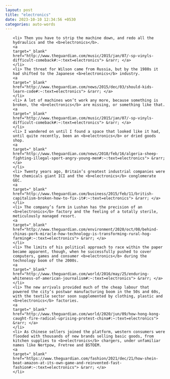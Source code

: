 ```yaml
---
layout: post
title: "electronics"
date: 2023-10-10 12:34:56 +0530
categories: auto-words
---
```

<ol>

    <li> Then you have to strip the machine down, and redo all the hydraulics and the <b>electronics</b>.
    <a 
    target="_blank" 
    href="http://www.theguardian.com/music/2015/jan/07/-sp-vinyls-difficult-comeback#:~:text=electronics"> &rarr; </a>
    </li>
    <li> The threat for Wilson came from Russia, but by the 1980s it had shifted to the Japanese <b>electronics</b> industry.
    <a 
    target="_blank" 
    href="http://www.theguardian.com/news/2015/dec/03/should-kids-learn-code#:~:text=electronics"> &rarr; </a>
    </li>
    <li> A lot of machines won’t work any more, because something is broken, the <b>electronics</b> are missing, or something like that.
    <a 
    target="_blank" 
    href="http://www.theguardian.com/music/2015/jan/07/-sp-vinyls-difficult-comeback#:~:text=electronics"> &rarr; </a>
    </li>
    <li> I wandered on until I found a space that looked like it had, until quite recently, been an <b>electronics</b> or dried goods shop.
    <a 
    target="_blank" 
    href="http://www.theguardian.com/news/2018/feb/16/algeria-sheep-fighting-illegal-sport-angry-young-men#:~:text=electronics"> &rarr; </a>
    </li>
    <li> Twenty years ago, Britain’s greatest industrial companies were the chemicals giant ICI and the <b>electronics</b> conglomerate GEC.
    <a 
    target="_blank" 
    href="http://www.theguardian.com/business/2015/feb/11/british-capitalism-broken-how-to-fix-it#:~:text=electronics"> &rarr; </a>
    </li>
    <li> The company’s farm in Lushan has the precision of an <b>electronics</b> factory and the feeling of a totally sterile, meticulously managed resort.
    <a 
    target="_blank" 
    href="http://www.theguardian.com/environment/2020/oct/08/behind-chinas-pork-miracle-how-technology-is-transforming-rural-hog-farming#:~:text=electronics"> &rarr; </a>
    </li>
    <li> The limits of his political approach to race within the paper became apparent, though, when he successfully pushed to cover computers, games and consumer <b>electronics</b> during the technology boom of the 2000s.
    <a 
    target="_blank" 
    href="http://www.theguardian.com/world/2016/may/25/enduring-whiteness-of-american-journalism#:~:text=electronics"> &rarr; </a>
    </li>
    <li> The new arrivals provided much of the cheap labour that powered the city’s postwar manufacturing boom in the 50s and 60s, with the textile sector soon supplemented by clothing, plastic and <b>electronics</b> factories.
    <a 
    target="_blank" 
    href="http://www.theguardian.com/world/2020/jun/09/how-hong-kong-caught-fire-radical-uprising-protest-china#:~:text=electronics"> &rarr; </a>
    </li>
    <li> As Chinese sellers joined the platform, western consumers were flooded with thousands of new brands selling basic goods, from kitchen supplies to <b>electronics</b> chargers, under unfamiliar names like Nertpow, Fretree and BSTOEM.
    <a 
    target="_blank" 
    href="https://www.theguardian.com/fashion/2021/dec/21/how-shein-beat-amazon-at-its-own-game-and-reinvented-fast-fashion#:~:text=electronics"> &rarr; </a>
    </li>